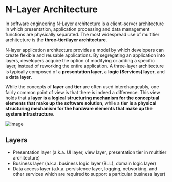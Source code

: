 # N-Layer Architecture

In software engineering N-Layer architecture is a client–server architecture in which presentation, application processing and data management functions are physically separated. The most widespread use of multitier architecture is the **three-tier/layer architecture**.

N-layer application architecture provides a model by which developers can create flexible and reusable applications. By segregating an application into layers, developers acquire the option of modifying or adding a specific layer, instead of reworking the entire application. A three-layer architecture is typically composed of a **presentation layer**, a **logic (Services) layer**, and a **data layer**.

While the concepts of **layer** and **tier** are often used interchangeably, one fairly common point of view is that there is indeed a difference. This view holds that a **layer is a logical structuring mechanism for the conceptual elements that make up the software solution**, while a **tier is a physical structuring mechanism for the hardware elements that make up the system infrastructure**.

![image](https://user-images.githubusercontent.com/34960418/205287285-4da1e84e-d886-4952-8ea5-ca47b928cab7.png)

## Layers

- Presentation layer (a.k.a. UI layer, view layer, presentation tier in multitier architecture)
- Business layer (a.k.a. business logic layer (BLL), domain logic layer)
- Data access layer (a.k.a. persistence layer, logging, networking, and other services which are required to support a particular business layer)